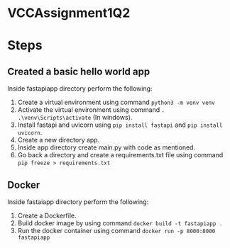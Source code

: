 # VCCAssignment1Q2

# Steps 

## Created a basic hello world app
Inside fastapiapp directory perform the following:

  1. Create a virtual environment using command `python3 -m venv venv`
  2. Activate the virtual environment using command `. .\venv\Scripts\activate` (In windows).
  3. Install fastapi and uvicorn using `pip install fastapi` and `pip install uvicorn`.
  4. Create a new directory app.
  5. Inside app directory create main.py with code as mentioned.
  6. Go back a directory and create a requirements.txt file using command `pip freeze > requirements.txt`

## Docker
Inside fastaiapp directory perform the following:
  1. Create a Dockerfile.
  2. Build docker image by using command `docker build -t fastapiapp .`
  3. Run the docker container using command `docker run -p 8000:8000 fastapiapp`

